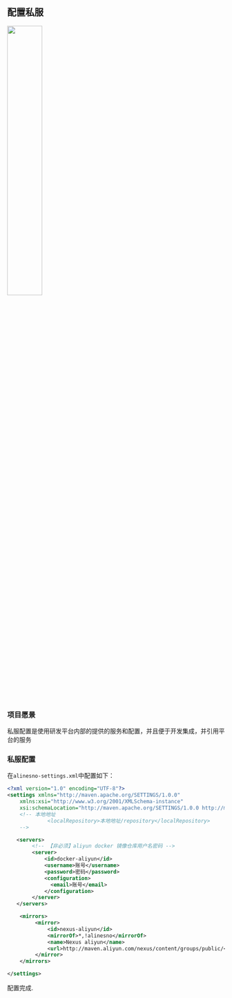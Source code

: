 ## 配置私服

<p class="show-images"><img src="/images/undraw_version_control_9bpv.svg" width="40%" /></p>

### 项目愿景

私服配置是使用研发平台内部的提供的服务和配置，并且便于开发集成，并引用平台的服务

### 私服配置

在`alinesno-settings.xml`中配置如下：

```xml
<?xml version="1.0" encoding="UTF-8"?>
<settings xmlns="http://maven.apache.org/SETTINGS/1.0.0"
    xmlns:xsi="http://www.w3.org/2001/XMLSchema-instance"
    xsi:schemaLocation="http://maven.apache.org/SETTINGS/1.0.0 http://maven.apache.org/xsd/settings-1.0.0.xsd">
    <!-- 本地地址
             <localRepository>本地地址/repository</localRepository>
    -->

   <servers>
		<!-- 【非必须】aliyun docker 镜像仓库用户名密码 -->
        <server>
            <id>docker-aliyun</id>
            <username>账号</username>
            <password>密码</password>
            <configuration>
              <email>账号</email>
            </configuration>
        </server>
   </servers>

    <mirrors>
         <mirror>
             <id>nexus-aliyun</id>
             <mirrorOf>*,!alinesno</mirrorOf>
             <name>Nexus aliyun</name>
             <url>http://maven.aliyun.com/nexus/content/groups/public/</url>
         </mirror>
    </mirrors>

</settings>
```

配置完成.
